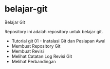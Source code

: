 # belajar-git
Belajar Git

Repository ini adalah repository untuk belajar git.
  - Tutorial git 01 - Instalasi Git dan Pesiapan Awal
  - Membuat Repository Git
  - Membuat Revisi
  - Melihat Catatan Log Revisi Git
  - Melihat Perbandingan 
